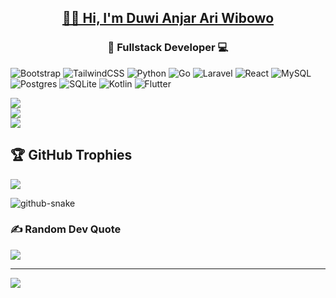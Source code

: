 ## <div align="center"><u>👋🏻 Hi, I'm Duwi Anjar Ari Wibowo</u></div>  
### <div align="center">🚀 Fullstack Developer 💻 </div>

![Bootstrap](https://img.shields.io/badge/bootstrap-%238511FA.svg?style=for-the-badge&logo=bootstrap&logoColor=white)  ![TailwindCSS](https://img.shields.io/badge/tailwindcss-%2338B2AC.svg?style=for-the-badge&logo=tailwind-css&logoColor=white)  ![Python](https://img.shields.io/badge/python-3670A0?style=for-the-badge&logo=python&logoColor=ffdd54)  ![Go](https://img.shields.io/badge/go-%2300ADD8.svg?style=for-the-badge&logo=go&logoColor=white)  ![Laravel](https://img.shields.io/badge/laravel-%23FF2D20.svg?style=for-the-badge&logo=laravel&logoColor=white)  ![React](https://img.shields.io/badge/react-%2320232a.svg?style=for-the-badge&logo=react&logoColor=%2361DAFB) ![MySQL](https://img.shields.io/badge/mysql-4479A1.svg?style=for-the-badge&logo=mysql&logoColor=white)  ![Postgres](https://img.shields.io/badge/postgres-%23316192.svg?style=for-the-badge&logo=postgresql&logoColor=white)  ![SQLite](https://img.shields.io/badge/sqlite-%2307405e.svg?style=for-the-badge&logo=sqlite&logoColor=white) ![Kotlin](https://img.shields.io/badge/kotlin-%237F52FF.svg?style=for-the-badge&logo=kotlin&logoColor=white)  ![Flutter](https://img.shields.io/badge/flutter-%2302569B.svg?style=for-the-badge&logo=flutter&logoColor=white)

![](https://github-readme-stats.vercel.app/api?username=Duwianjar&theme=dark&hide_border=true&include_all_commits=false&count_private=false)<br/>![](https://github-readme-streak-stats.herokuapp.com/?user=Duwianjar&theme=dark&hide_border=true)<br/>![](https://github-readme-stats.vercel.app/api/top-langs/?username=Duwianjar&theme=dark&hide_border=true&include_all_commits=false&count_private=false&layout=compact)

## 🏆 GitHub Trophies

![](https://github-profile-trophy.vercel.app/?username=Duwianjar&theme=radical&no-frame=false&no-bg=true&margin-w=4)

<picture>
  <source media="(prefers-color-scheme: dark)" srcset="https://raw.githubusercontent.com/Duwianjar/Duwianjar/output/github-snake-dark.svg" />
  <source media="(prefers-color-scheme: light)" srcset="https://raw.githubusercontent.com/Duwianjar/Duwianjar/output/github-snake.svg" />
  <img alt="github-snake" src="https://raw.githubusercontent.com/Duwianjar/Duwianjar/output/github-snake.svg" />
</picture>

### ✍️ Random Dev Quote

![](https://quotes-github-readme.vercel.app/api?type=horizontal&theme=radical)

---

[![](https://visitcount.itsvg.in/api?id=Duwianjar&icon=0&color=0)](https://visitcount.itsvg.in)

<!-- Proudly created with GPRM ( https://gprm.itsvg.in ) -->

